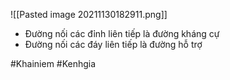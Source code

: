 ![[Pasted image 20211130182911.png]]
- Đường nối các đỉnh liên tiếp là đường kháng cự
- Đường nối các đáy liên tiếp là đường hỗ trợ

#Khainiem #Kenhgia